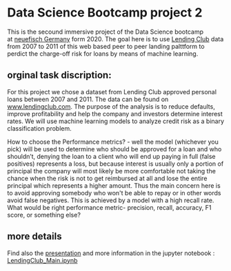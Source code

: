 # Data Science Bootcamp project 2

This is the secound immersive project of the Data Science bootcamp at [neuefisch Germany](https://www.neuefische.de/) form 2020.
The goal here is to use [Lending Club](https://en.wikipedia.org/wiki/LendingClub) data from 2007 to 2011 of this web based peer to peer landing palttform to perdict the charge-off risk for loans by means of machine learning.

## orginal task discription:
For this project we chose a dataset from Lending Club approved personal loans between 2007 and 2011. 
The data can be found on www.lendingclub.com. The purpose of the analysis is to reduce defaults, 
improve profitability and help the company and investors determine interest rates. We will use machine 
learning models to analyze credit risk as a binary classification problem.

How to choose the Performance metrics? - well the model (whichever you pick) will 
be used to determine who should be approved for a loan and who shouldn’t, denying the loan to a 
client who will end up paying in full (false positives) represents a loss, but because interest is 
usually only a portion of principal the company will most likely be more comfortable not taking the
chance when the risk is not to get reimbursed at all and lose the entire principal which represents a higher amount. 
Thus the main concern here is to avoid approving somebody who won't be able to repay or in other words avoid 
false negatives. This is achieved by a model with a high recall rate. 
What would be right performance metric- precision, recall, accuracy, F1 score, or something else?

## more details
Find also the [presentation](DF_prj_LendingClub_Presentation.pdf) and more information in the jupyter notebook : [LendingClub_Main.ipynb](LendingClub_Main.ipynb)



